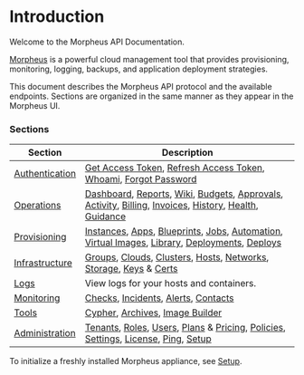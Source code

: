 # Introduction

Welcome to the Morpheus API Documentation. 

[Morpheus](https://www.morpheusdata.com/) is a powerful cloud management tool that provides provisioning, monitoring, logging, backups, and application deployment strategies.

This document describes the Morpheus API protocol and the available endpoints.  Sections are organized in the same manner as they appear in the Morpheus UI.

### Sections

Section |  Description
--------- | -------
[Authentication](#authentication) | [Get Access Token](#get-access-token), [Refresh Access Token](#refresh-access-token), [Whoami](#whoami), [Forgot Password](#forgot-password)
[Operations](#operations) | [Dashboard](#dashboard), [Reports](#reports), [Wiki](#wiki), [Budgets](#budgets), [Approvals](#approvals), [Activity](#activity), [Billing](#billing), [Invoices](#invoices), [History](#history), [Health](#health), [Guidance](#guidance)
[Provisioning](#provisioning) | [Instances](#instances), [Apps](#apps), [Blueprints](#blueprints), [Jobs](#jobs), [Automation](#automation), [Virtual Images](#virtual-images), [Library](#library), [Deployments](#deployments), [Deploys](#deploys)
[Infrastructure](#infrastructure) | [Groups](#groups), [Clouds](#clouds), [Clusters](#clusters), [Hosts](#hosts), [Networks](#networks), [Storage](#storage), [Keys](#key-pairs) & [Certs](#ssl-certificates)
[Logs](#logs) | View logs for your hosts and containers.
[Monitoring](#monitoring) | [Checks](#checks), [Incidents](#checks), [Alerts](#alerts), [Contacts](#contacts)
[Tools](#tools) | [Cypher](#cypher), [Archives](#archives), [Image Builder](#image-builds)
[Administration](#administration) | [Tenants](#tenants), [Roles](#roles), [Users](#users), [Plans](#service-plans) & [Pricing](#prices), [Policies](#policies), [Settings](#appliance-settings), [License](#license), [Ping](#ping), [Setup](#setup)

To initialize a freshly installed Morpheus appliance, see [Setup](#setup).


